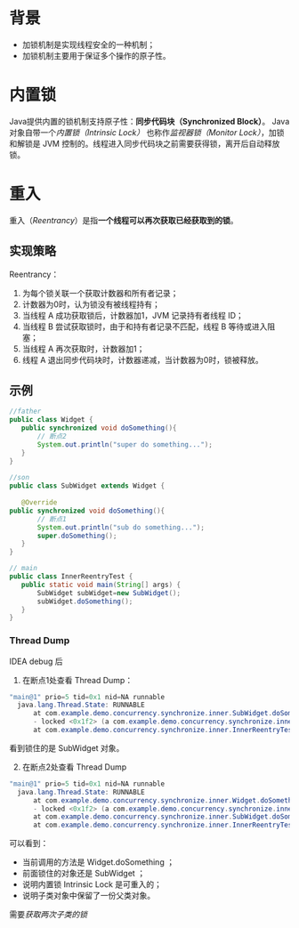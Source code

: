 # 背景
- 加锁机制是实现线程安全的一种机制；
- 加锁机制主要用于保证多个操作的原子性。


# 内置锁
Java提供内置的锁机制支持原子性：**同步代码块（Synchronized Block）**。
Java对象自带一个*内置锁（Intrinsic Lock）* 也称作*监视器锁（Monitor Lock）*，加锁和解锁是 JVM 控制的。线程进入同步代码块之前需要获得锁，离开后自动释放锁。

# 重入
重入（*Reentrancy*）是指**一个线程可以再次获取已经获取到的锁**。

## 实现策略
Reentrancy：
1. 为每个锁关联一个获取计数器和所有者记录；
2. 计数器为0时，认为锁没有被线程持有；
3. 当线程 A 成功获取锁后，计数器加1，JVM 记录持有者线程 ID；
4. 当线程 B 尝试获取锁时，由于和持有者记录不匹配，线程 B 等待或进入阻塞；
5. 当线程 A 再次获取时，计数器加1；
6. 线程 A 退出同步代码块时，计数器递减，当计数器为0时，锁被释放。

 ## 示例
 
 ```java
 //father
public class Widget {  
    public synchronized void doSomething(){ 
		// 断点2
        System.out.println("super do something...");  
    }  
}
  
//son
public class SubWidget extends Widget {  
  
    @Override  
 public synchronized void doSomething(){  
 		// 断点1
        System.out.println("sub do something...");  
        super.doSomething();  
    }  
}

// main
public class InnerReentryTest {  
    public static void main(String[] args) {  
        SubWidget subWidget=new SubWidget();  
        subWidget.doSomething();  
    }  
}
```


### Thread Dump
IDEA debug 后
1. 在断点1处查看 Thread Dump：
```java
"main@1" prio=5 tid=0x1 nid=NA runnable
  java.lang.Thread.State: RUNNABLE
	  at com.example.demo.concurrency.synchronize.inner.SubWidget.doSomething(SubWidget.java:14)
	  - locked <0x1f2> (a com.example.demo.concurrency.synchronize.inner.SubWidget)
	  at com.example.demo.concurrency.synchronize.inner.InnerReentryTest.main(InnerReentryTest.java:13)
```

看到锁住的是 SubWidget 对象。

2. 在断点2处查看 Thread Dump

```java
"main@1" prio=5 tid=0x1 nid=NA runnable
  java.lang.Thread.State: RUNNABLE
	  at com.example.demo.concurrency.synchronize.inner.Widget.doSomething(Widget.java:12)
	  - locked <0x1f2> (a com.example.demo.concurrency.synchronize.inner.SubWidget)
	  at com.example.demo.concurrency.synchronize.inner.SubWidget.doSomething(SubWidget.java:15)
	  at com.example.demo.concurrency.synchronize.inner.InnerReentryTest.main(InnerReentryTest.java:13)
```

可以看到：
-  当前调用的方法是 Widget.doSomething ；
-  前面锁住的对象还是 SubWidget ；
-  说明内置锁 Intrinsic Lock 是可重入的；
-  说明子类对象中保留了一份父类对象。

需要*获取两次子类的锁*